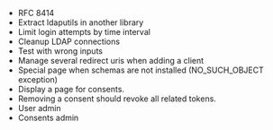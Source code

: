 - RFC 8414
- Extract ldaputils in another library
- Limit login attempts by time interval
- Cleanup LDAP connections
- Test with wrong inputs
- Manage several redirect uris when adding a client
- Special page when schemas are not installed (NO_SUCH_OBJECT exception)
- Display a page for consents.
- Removing a consent should revoke all related tokens.
- User admin
- Consents admin
